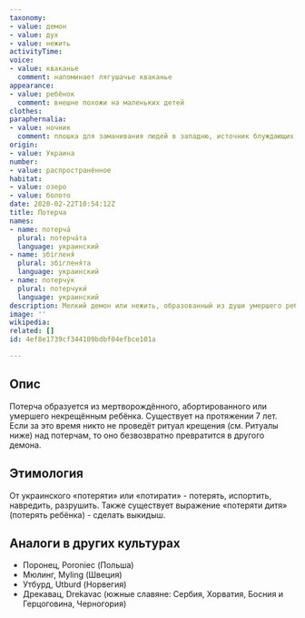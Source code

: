 ```yaml
---
taxonomy:
- value: демон
- value: дух
- value: нежить
activityTime:
voice:
- value: кваканье
  comment: напоминает лягушачье кваканье
appearance:
- value: ребёнок
  comment: внешне похожи на маленьких детей
clothes:
paraphernalia:
- value: ночник
  comment: плошка для заманивания людей в западню, источник блуждающих болотных огоньков
origin:
- value: Украина
number:
- value: распространённое
habitat:
- value: озеро
- value: болото
date: 2020-02-22T10:54:12Z
title: Потерча
names:
- name: потерча́
  plural: потерча́та
  language: украинский
- name: збігленя́
  plural: збігленя́та
  language: украинский
- name: потерчу́к
  plural: потерчуки́
  language: украинский
description: Мелкий демон или нежить, образованный из души умершего ребёнка
image: ''
wikipedia: 
related: []
id: 4ef8e1739cf344109bdbf04efbce101a

---
```

## Опис

Потерча образуется из мертворождённого, абортированного или умершего некрещённым ребёнка. Существует на протяжении 7 лет. Если за это время никто не проведёт ритуал крещения (см. Ритуалы ниже) над потерчам, то оно безвозвратно превратится в другого демона.

## Этимология

От украинского «потеряти» или «потирати» - потерять, испортить, навредить, разрушить. Также существует выражение «потеряти дитя» (потерять ребёнка) - сделать выкидыш.

## Аналоги в других культурах

* Поронец, Poroniec (Польша)
* Мюлинг, Myling (Швеция)
* Утбурд, Utburd (Норвегия)
* Дрекавац, Drekavac (южные славяне: Сербия, Хорватия, Босния и Герцоговина, Черногория)